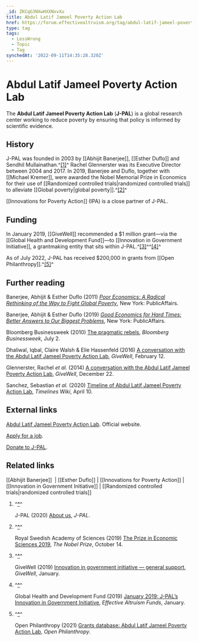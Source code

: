 ```yaml
---
_id: ZKCqG3NXwHXXNxvXu
title: Abdul Latif Jameel Poverty Action Lab
href: https://forum.effectivealtruism.org/tag/abdul-latif-jameel-poverty-action-lab
type: tag
tags:
  - LessWrong
  - Topic
  - Tag
synchedAt: '2022-09-11T14:35:28.320Z'
---
```

# Abdul Latif Jameel Poverty Action Lab

The **Abdul Latif Jameel Poverty Action Lab** (**J-PAL**) is a global research center working to reduce poverty by ensuring that policy is informed by scientific evidence.

History
-------

J-PAL was founded in 2003 by [[Abhijit Banerjee]], [[Esther Duflo]] and Sendhil Mullainathan.^[\[1\]](#fnqqyhvq94a9m)^ Rachel Glennerster was its Executive Director between 2004 and 2017. In 2019, Banerjee and Duflo, together with [[Michael Kremer]], were awarded the Nobel Memorial Prize in Economics for their use of [[Randomized controlled trials|randomized controlled trials]] to alleviate [[Global poverty|global poverty]].^[\[2\]](#fn3gxsjpy8jj3)^

[[Innovations for Poverty Action]] (IPA) is a close partner of J-PAL.

Funding
-------

In January 2019, [[GiveWell]] recommended a $1 million grant—via the [[Global Health and Development Fund]]—to [[Innovation in Government Initiative]], a grantmaking entity that sits within J-PAL.^[\[3\]](#fnjaro587gk7)^^[\[4\]](#fn3aa8cq10x7m)^

As of July 2022, J-PAL has received $200,000 in grants from [[Open Philanthropy]].^[\[5\]](#fn7g0qsxlrl5y)^

Further reading
---------------

Banerjee, Abhijit & Esther Duflo (2011) [*Poor Economics: A Radical Rethinking of the Way to Fight Global Poverty*](https://en.wikipedia.org/wiki/Special:BookSources/9781586487980), New York: PublicAffairs.

Banerjee, Abhijit & Esther Duflo (2019) [*Good Economics for Hard Times: Better Answers to Our Biggest Problems*](https://en.wikipedia.org/wiki/Special:BookSources/9781610399500), New York: PublicAffairs.

Bloomberg Businessweek (2010) [The pragmatic rebels](https://www.bloomberg.com/news/articles/2010-07-02/the-pragmatic-rebels), *Bloomberg Businessweek*, July 2.

Dhaliwal, Iqbal, Claire Walsh & Elie Hassenfeld (2016) [A conversation with the Abdul Latif Jameel Poverty Action Lab](https://files.givewell.org/files/conversations/Iqbal_Dhaliwal_and_Claire_Walsh_2-12-16_(public).pdf), *GiveWell*, February 12.

Glennerster, Rachel *et al.* (2014) [A conversation with the Abdul Latif Jameel Poverty Action Lab](https://files.givewell.org/files/conversations/Iqbal_Dhaliwal_and_Claire_Walsh_2-12-16_%28public%29.pdf), *GiveWell*, December 22.

Sanchez, Sebastian *et al.* (2020) [Timeline of Abdul Latif Jameel Poverty Action Lab](https://timelines.issarice.com/wiki/Timeline_of_Abdul_Latif_Jameel_Poverty_Action_Lab), *Timelines Wiki*, April 10.

External links
--------------

[Abdul Latif Jameel Poverty Action Lab](https://www.povertyactionlab.org/). Official website.

[Apply for a job](https://www.povertyactionlab.org/careers).

[Donate to J-PAL](https://www.povertyactionlab.org/page/support-us).

Related links
-------------

[[Abhijit Banerjee]]  | [[Esther Duflo]] | [[Innovations for Poverty Action]] | [[Innovation in Government Initiative]] | [[Randomized controlled trials|randomized controlled trials]]

1.  ^**[^](#fnrefqqyhvq94a9m)**^
    
    J-PAL (2020) [About us](https://www.povertyactionlab.org/about-j-pal), *J-PAL*.
    
2.  ^**[^](#fnref3gxsjpy8jj3)**^
    
    Royal Swedish Academy of Sciences (2019) [The Prize in Economic Sciences 2019](https://www.nobelprize.org/uploads/2019/10/press-economicsciences2019-2.pdf), *The Nobel Prize*, October 14.
    
3.  ^**[^](#fnrefjaro587gk7)**^
    
    GiveWell (2019) [Innovation in government initiative — general support](https://www.givewell.org/research/incubation-grants/innovation-in-government-initiative/december-2018-grant), *GiveWell*, January.
    
4.  ^**[^](#fnref3aa8cq10x7m)**^
    
    Global Health and Development Fund (2019) [January 2019: J-PAL’s Innovation in Government Initiative](https://funds.effectivealtruism.org/funds/payouts/january-2019-j-pals-innovation-in-government-initiative), *Effective Altruism Funds*, January.
    
5.  ^**[^](#fnref7g0qsxlrl5y)**^
    
    Open Philanthropy (2021) [Grants database: Abdul Latif Jameel Poverty Action Lab](https://www.openphilanthropy.org/grants/?q=&organization-name=abdul-latif-jameel-poverty-action-lab), *Open Philanthropy*.